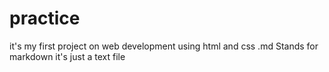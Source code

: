 # practice
it's my first project on web development using html and css
.md Stands for markdown it's just a text file
